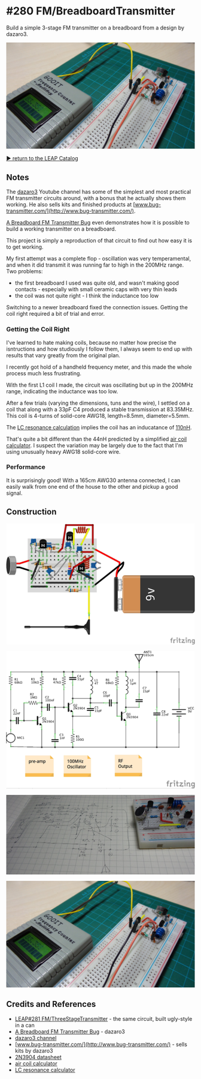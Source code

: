 # #280 FM/BreadboardTransmitter

Build a simple 3-stage FM transmitter on a breadboard from a design by dazaro3.

![Build](./assets/BreadboardTransmitter_build.jpg?raw=true)

[:arrow_forward: return to the LEAP Catalog](http://leap.tardate.com)

## Notes

The [dazaro3](https://www.youtube.com/channel/UCU5ca_ymxbKi9GqVH7BMxbg) Youtube channel has some of the simplest and most practical FM transmitter circuits around,
with a bonus that he actually shows them working. He also sells kits and finished products at [www.bug-transmitter.com/](http://www.bug-transmitter.com/).

[A Breadboard FM Transmitter Bug](https://www.youtube.com/watch?v=lUpujUAa2ZQ) even demonstrates how it is possible to build a working transmitter on a breadboard.

This project is simply a reproduction of that circuit to find out how easy it is to get working.

My first attempt was a complete flop - oscillation was very temperamental, and when it did transmit it was running far to high in the 200MHz range. Two problems:

* the first breadboard I used was quite old, and wasn't making good contacts - especially with small ceramic caps with very thin leads
* the coil was not quite right - I think the inductance too low

Switching to a newer breadboard fixed the connection issues. Getting the coil right required a bit of trial and error.


### Getting the Coil Right

I've learned to hate making coils, because no matter how precise the isntructions and how studiously I follow them,
I always seem to end up with results that vary greatly from the original plan.

I recently got hold of a handheld frequency meter, and this made the whole process much less frustrating.

With the first L1 coil I made, the circuit was oscillating but up in the 200MHz range, indicating the inductance was too low.

After a few trials (varying the dimensions, tuns and the wire), I settled on a coil that along with a 33pF C4 produced a stable transmission at 83.35MHz.
This coil is 4-turns of solid-core AWG18, length=8.5mm, diameter=5.5mm.

The [LC resonance calculation](http://www.daycounter.com/Calculators/LC-Resonance-Calculator.phtml) implies the coil has an inducatance of
[110nH](http://www.wolframalpha.com/input/?i=(1%2F(2*%CF%80*83.35MHz))%5E2%2F33pF&rawformassumption=%7B%22C%22,+%22pF%22%7D+-%3E+%7B%22Unit%22%7D).

That's quite a bit different than the 44nH predicted by a simplified [air coil calculator](http://www.qsl.net/in3otd/indcalc.html).
I suspect the variation may be largely due to the fact that I'm using unusually heavy AWG18 solid-core wire.


### Performance

It is surprisingly good! With a 165cm AWG30 antenna connected, I can easily walk from one end of the house to the other and pickup a good signal.

## Construction

![Breadboard](./assets/BreadboardTransmitter_bb.jpg?raw=true)

![Schematic](./assets/BreadboardTransmitter_schematic.jpg?raw=true)

![BreadboardTransmitter_layout](./assets/BreadboardTransmitter_layout.jpg?raw=true)

![Build](./assets/BreadboardTransmitter_build.jpg?raw=true)

## Credits and References
* [LEAP#281 FM/ThreeStageTransmitter](../ThreeStageTransmitter) - the same circuit, built ugly-style in a can
* [A Breadboard FM Transmitter Bug](https://www.youtube.com/watch?v=lUpujUAa2ZQ) - dazaro3
* [dazaro3 channel](https://www.youtube.com/channel/UCU5ca_ymxbKi9GqVH7BMxbg)
* [www.bug-transmitter.com/](http://www.bug-transmitter.com/) - sells kits by dazaro3
* [2N3904 datasheet](http://www.futurlec.com/Transistors/2N3904.shtml)
* [air coil calculator](http://www.qsl.net/in3otd/indcalc.html)
* [LC resonance calculator](http://www.daycounter.com/Calculators/LC-Resonance-Calculator.phtml)
